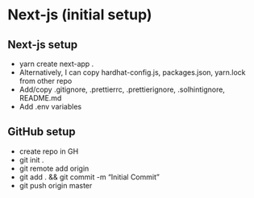 # Next-js (initial setup)

## Next-js setup

- yarn create next-app .
- Alternatively, I can copy hardhat-config.js, packages.json, yarn.lock from other repo
- Add/copy .gitignore, .prettierrc, .prettierignore, .solhintignore, README.md
- Add .env variables

## GitHub setup

- create repo in GH
- git init .
- git remote add origin <URL>
- git add . && git commit -m “Initial Commit”
- git push origin master